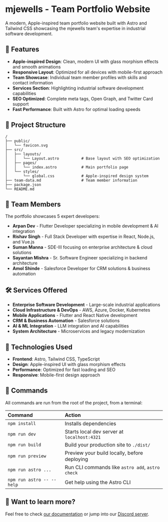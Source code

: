 # mjewells - Team Portfolio Website

A modern, Apple-inspired team portfolio website built with Astro and Tailwind CSS showcasing the mjewells team's expertise in industrial software development.

## 🎯 Features

- **Apple-inspired Design**: Clean, modern UI with glass morphism effects and smooth animations
- **Responsive Layout**: Optimized for all devices with mobile-first approach
- **Team Showcase**: Individual team member profiles with skills and contact information
- **Services Section**: Highlighting industrial software development capabilities
- **SEO Optimized**: Complete meta tags, Open Graph, and Twitter Card support
- **Fast Performance**: Built with Astro for optimal loading speeds

## 🚀 Project Structure

```text
/
├── public/
│   └── favicon.svg
├── src/
│   ├── layouts/
│   │   └── Layout.astro          # Base layout with SEO optimization
│   ├── pages/
│   │   └── index.astro           # Main portfolio page
│   └── styles/
│       └── global.css            # Apple-inspired design system
├── team-data.md                  # Team member information
├── package.json
└── README.md
```

## 👥 Team Members

The portfolio showcases 5 expert developers:

- **Arpan Dev** - Flutter Developer specializing in mobile development & AI integration
- **Rishav Singh** - Full Stack Developer with expertise in React, Node.js, and Vue.js
- **Suman Manna** - SDE-III focusing on enterprise architecture & cloud solutions
- **Sayantan Mishra** - Sr. Software Engineer specializing in backend architecture
- **Amol Shinde** - Salesforce Developer for CRM solutions & business automation

## 🛠️ Services Offered

- **Enterprise Software Development** - Large-scale industrial applications
- **Cloud Infrastructure & DevOps** - AWS, Azure, Docker, Kubernetes
- **Mobile Applications** - Flutter and React Native development
- **CRM & Business Automation** - Salesforce solutions
- **AI & ML Integration** - LLM integration and AI capabilities
- **System Architecture** - Microservices and legacy modernization

## 🚀 Technologies Used

- **Frontend**: Astro, Tailwind CSS, TypeScript
- **Design**: Apple-inspired UI with glass morphism effects
- **Performance**: Optimized for fast loading and SEO
- **Responsive**: Mobile-first design approach

## 🧞 Commands

All commands are run from the root of the project, from a terminal:

| Command                   | Action                                           |
| :------------------------ | :----------------------------------------------- |
| `npm install`             | Installs dependencies                            |
| `npm run dev`             | Starts local dev server at `localhost:4321`      |
| `npm run build`           | Build your production site to `./dist/`          |
| `npm run preview`         | Preview your build locally, before deploying     |
| `npm run astro ...`       | Run CLI commands like `astro add`, `astro check` |
| `npm run astro -- --help` | Get help using the Astro CLI                     |

## 👀 Want to learn more?

Feel free to check [our documentation](https://docs.astro.build) or jump into our [Discord server](https://astro.build/chat).
